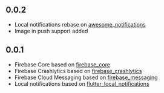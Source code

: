 ## 0.0.2

* Local notifications rebase on [awesome_notifications](https://pub.dev/packages/awesome_notifications)
* Image in push support added

## 0.0.1

* Firebase Core based on [firebase_core](https://pub.dev/packages/firebase_core)
* Firebase Crashlytics based on [firebase_crashlytics](https://pub.dev/packages/firebase_crashlytics)
* Firebase Cloud Messaging based on [firebase_messaging](https://pub.dev/packages/firebase_messaging)
* Local notifications based on [flutter_local_notifications](https://pub.dev/packages/flutter_local_notifications)
